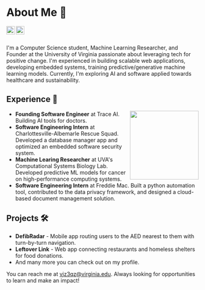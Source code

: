 <!---

# Hello, I'm Varun!

I'm a third-year student at the University of Virginia studying Computer Science. Welcome to my GitHub profile! Here's a bit more about me:

- 👀 I'm interested in: Software Development, Machine Learning, Artificial Intelligence, and Computational Biology
- 🌱 I'm currently learning: ```Computer Systems & Organization```, ```Advanced Software Development```, and ```Machine Learning```
- 💻 I have experience with: Java, Python, JavaScript, C/C++, HTML/CSS, and Bash, as well as frameworks and libraries like React.js, Node.js, Express.js, and pandas.
- 🤝 I'm looking to collaborate on projects that use technology to make a positive impact on society and the world around us.
- 📫 You can reach me at vjz3qz@virginia.edu.

Thanks for visiting my profile! I'm always looking for new opportunities to learn, collaborate, and make an impact, so feel free to reach out if you'd like to connect.
👋


<a href="">
  <img align="left" alt="Varun's GoogleScholar" width="22px" src="https://cdn.jsdelivr.net/npm/simple-icons@v3/icons/googlescholar.svg" />
</a>


[<img align="right" width="400" alt="Varun's dynamically generated GitHub stats" src="https://github-readme-stats.vercel.app/api?username=vjz3qz&show_icons=true&title_color=598432&icon_color=94AE16&bg_color=ffffff&border_color=598432&text_color=173552"/>](https://github.com/vjz3qz/)
--->


# About Me 👋

<a href="https://github.com/vjz3qz">
  <img align="left" alt="Varun's Github" width="22px" src="https://cdn.jsdelivr.net/npm/simple-icons@v3/icons/github.svg" />
</a>
<a href="https://www.linkedin.com/in/varunpasupuleti/">
  <img align="left" alt="Varun's LinkedIn" width="22px" src="https://cdn.jsdelivr.net/npm/simple-icons@v3/icons/linkedin.svg" />
</a>
<br/><br/>

I'm a Computer Science student, Machine Learning Researcher, and Founder at the University of Virginia passionate about leveraging tech for positive change. I'm experienced in building scalable web applications, developing embedded systems, training predictive/generative machine learning models. Currently, I'm exploring AI and software applied towards healthcare and sustainability.

## Experience 🚀

<img align="right" height="180em" src="https://github-readme-stats.vercel.app/api/top-langs/?username=vjz3qz&layout=compact&langs_count=10&title_color=325784&icon_color=94AE16&bg_color=ffffff&border_color=325784&text_color=173552" />

- **Founding Software Engineer** at Trace AI. Building AI tools for doctors.
- **Software Engineering Intern** at Charlottesville-Albemarle Rescue Squad. Developed a database manager app and optimized an embedded software security system.
- **Machine Learing Researcher** at UVA's Computational Systems Biology Lab. Developed predictive ML models for cancer on high-performance computing systems.
- **Software Engineering Intern** at Freddie Mac. Built a python automation tool, contributed to the data privacy framework, and designed a cloud-based document management solution.

## Projects 🛠️

- **DefibRadar** - Mobile app routing users to the AED nearest to them with turn-by-turn navigation.
- **Leftover Link** - Web app connecting restaurants and homeless shelters for food donations.
- And many more you can check out on my profile.

You can reach me at vjz3qz@virginia.edu. Always looking for opportunities to learn and make an impact!



<!---


- **Brick Breaker** - Java-based GUI application replicating the classic Brick Breaker game.
- **Course Reviews System** - Secure Java-based system for course reviews.
- **Command-line Socket Chat** - Command-line chat program developed in C.

## Projects

Here are a few of the projects I've worked on:

- [Leftover Link](https://github.com/vjz3qz/server): A full-stack application that connects restaurants with leftover food to nearby homeless shelters and assisted living homes.
- [Brick Breaker](https://github.com/vjz3qz/brick-breaker): A recreation of the classic game in Java, with a test-driven development approach using JUnit.


- [Personal Website](https://github.com/vjz3qz/personal-website): My personal website built with React.js and hosted on AWS Amplify.


## Contributions

I'm always looking for ways to contribute to open source projects and collaborate with others in the tech community. Here are some of the projects I've contributed to:

- [CARS Access Control](https://gitlab.com/charlottesville-albemarle-rescue-squad/carsac): An RFID badge scanning access control system. 

## Skills

Here are some of the programming languages, frameworks, and tools I'm proficient in:

- **Languages:** Java, Python, JavaScript, C/C++, HTML/CSS, Bash
- **Frameworks & Libraries:** React.js, Node.js, Express.js, pandas, JUnit, jQuery, NumPy, Bootstrap, Apache POI, Mockito, .NET
- **Developer Tools:** Git, VS Code, IntelliJ, Jupyter, PyCharm, AWS Amplify, MATLAB, MS Office
- **Database Tools:** MongoDB, SQLite

--->



</a>
<!---
vjz3qz/vjz3qz is a ✨ special ✨ repository because its `README.md` (this file) appears on your GitHub profile.
You can click the Preview link to take a look at your changes.

ADD THIS LINKED IN Image
<a href="https://www.linkedin.com/in/varunpasupuleti/">
  <img align="left" alt="Varun's LinkedIn" width="22px" src="https://raw.githubusercontent.com/peterthehan/peterthehan/master/assets/linkedin.svg" />
  
  OR THIS
  </a> <a href="https://www.linkedin.com/in/varunpasupuleti/"><img src="https://img.shields.io/badge/linkedin-%230077B5.svg?&style=for-the-badge&logo=linkedin&logoColor=white" height=25></a>
--->

